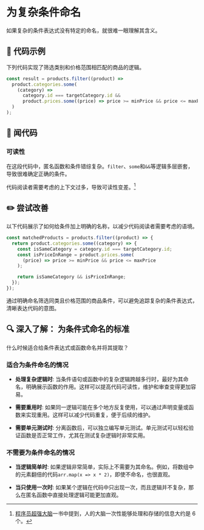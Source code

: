 # 为复杂条件命名

<div style="margin-top: 16px">
<Badge type="info" text="可读性" />
</div>

如果复杂的条件表达式没有特定的命名，就很难一眼理解其含义。

## 📝 代码示例

下列代码实现了筛选类别和价格范围相匹配的商品的逻辑。

```typescript
const result = products.filter((product) =>
  product.categories.some(
    (category) =>
      category.id === targetCategory.id &&
      product.prices.some((price) => price >= minPrice && price <= maxPrice)
  )
);
```

## 👃 闻代码

### 可读性

在这段代码中，匿名函数和条件错综复杂。`filter`、`some`和`&&`等逻辑多层嵌套，导致很难确定正确的条件。

代码阅读者需要考虑的上下文过多，导致可读性变差。[^1]

[^1]: [程序员超强大脑](https://www.yes24.com/product/goods/105911017)一书中提到，人的大脑一次性能够处理和存储的信息大约是 6 个。

## ✏️ 尝试改善

以下代码展示了如何给条件加上明确的名称，以减少代码阅读者需要考虑的语境。

```typescript
const matchedProducts = products.filter((product) => {
  return product.categories.some((category) => {
    const isSameCategory = category.id === targetCategory.id;
    const isPriceInRange = product.prices.some(
      (price) => price >= minPrice && price <= maxPrice
    );

    return isSameCategory && isPriceInRange;
  });
});
```

通过明确命名筛选同类且价格范围的商品条件，可以避免追踪复杂的条件表达式，清晰表达代码的意图。

## 🔍 深入了解： 为条件式命名的标准

什么时候适合给条件表达式或函数命名并将其提取？

### 适合为条件命名的情况

- **处理复杂逻辑时**: 当条件语句或函数中的复杂逻辑跨越多行时，最好为其命名，明确展示函数的作用。这样可以提高代码可读性，维护和审查变得更加容易。

- **需要重用时**: 如果同一逻辑可能在多个地方反复使用，可以通过声明变量或函数来实现重用。这样可以减少代码重复，便于后续的维护。

- **需要单元测试时**: 分离函数后，可以独立编写单元测试。单元测试可以轻松验证函数是否正常工作，尤其在测试复杂逻辑时非常实用。

### 不需要为条件命名的情况

- **当逻辑简单时**: 如果逻辑非常简单，实际上不需要为其命名。例如，将数组中的元素翻倍的代码`arr.map(x => x * 2)`，即使不命名，也很直观。

- **当只使用一次时**: 如果某个逻辑在代码中只出现一次，而且逻辑并不复杂，那么在匿名函数中直接处理逻辑可能更加直观。
